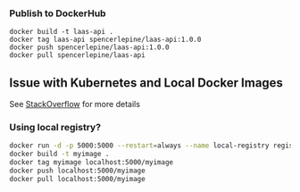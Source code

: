 ### Publish to DockerHub
```
docker build -t laas-api .
docker tag laas-api spencerlepine/laas-api:1.0.0
docker push spencerlepine/laas-api:1.0.0
docker pull spencerlepine/laas-api
```

## Issue with Kubernetes and Local Docker Images
See [StackOverflow](https://stackoverflow.com/questions/42564058/how-to-use-local-docker-images-with-minikube) for more details


### Using local registry?
```sh
docker run -d -p 5000:5000 --restart=always --name local-registry registry:2
docker build -t myimage .
docker tag myimage localhost:5000/myimage
docker push localhost:5000/myimage
docker pull localhost:5000/myimage
```
